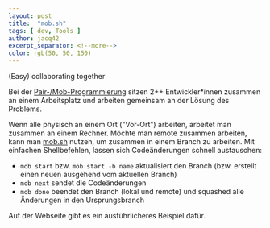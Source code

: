 ```yaml
---
layout: post
title:  "mob.sh"
tags: [ dev, Tools ]
author: jacq42
excerpt_separator: <!--more-->
color: rgb(50, 50, 150)
---
```


(Easy) collaborating together

<!--more-->

Bei der [Pair-/Mob-Programmierung](https://martinfowler.com/articles/on-pair-programming.html) sitzen 2++ Entwickler*innen zusammen an einem Arbeitsplatz und arbeiten gemeinsam an der Lösung des Problems. 

Wenn alle physisch an einem Ort ("Vor-Ort") arbeiten, arbeitet man zusammen an einem Rechner. Möchte man remote zusammen arbeiten, kann man [mob.sh](https://mob.sh/) nutzen, um zusammen in einem Branch zu arbeiten. Mit einfachen Shellbefehlen, lassen sich Codeänderungen schnell austauschen:
* `mob start` bzw. `mob start -b name` aktualisiert den Branch (bzw. erstellt einen neuen ausgehend vom aktuellen Branch)
* `mob next` sendet die Codeänderungen
* `mob done` beendet den Branch (lokal und remote) und squashed alle Änderungen in den Ursprungsbranch

Auf der Webseite gibt es ein ausführlicheres Beispiel dafür.




